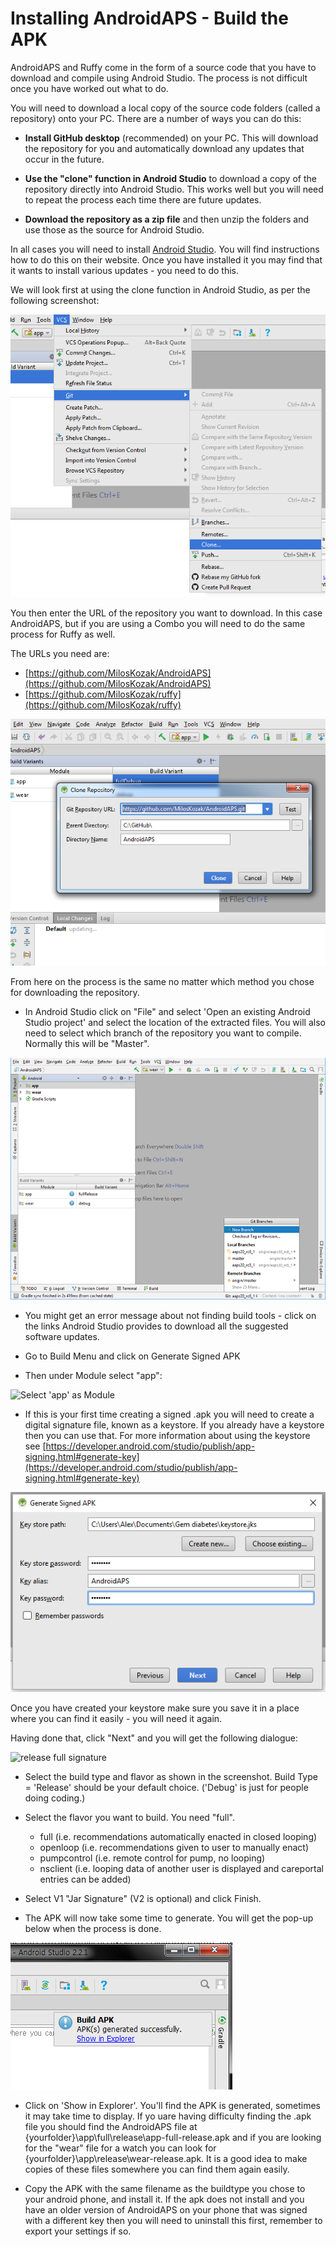 # Installing AndroidAPS - Build the APK

AndroidAPS and Ruffy come in the form of a source code that you have to download and compile using Android Studio. The process is not difficult once you have worked out what to do.

You will need to download a local copy of the source code folders (called a repository) onto your PC. There are a number of ways you can do this:

* **Install GitHub desktop** (recommended) on your PC. This will download the repository for you and automatically download any updates that occur in the future. 

* **Use the "clone" function in Android Studio** to download a copy of the repository directly into Android Studio. This works well but you will need to repeat the process each time there are future updates.

* **Download the repository as a zip file** and then unzip the folders and use those as the source for Android Studio. 

In all cases you will need to install [Android Studio](https://developer.android.com/studio/install.html). You will find instructions how to do this on their website. Once you have installed it you may find that it wants to install various updates - you need to do this.

We will look first at using the clone function in Android Studio, as per the following screenshot:

![](../images/Screenshot_git_clone.png)

You then enter the URL of the repository you want to download. In this case AndroidAPS, but if you are using a Combo you will need to do the same process for Ruffy as well.

The URLs you need  are:
* [https://github.com/MilosKozak/AndroidAPS](https://github.com/MilosKozak/AndroidAPS)
* [https://github.com/MilosKozak/ruffy](https://github.com/MilosKozak/ruffy)


![](../images/Screenshot_git_clone_2.png)

From here on the process is the same no matter which method you chose for downloading the repository.

* In Android Studio click on "File" and select 'Open an existing Android Studio project' and select the location of the extracted files. You will also need to select which branch of the repository you want to compile. Normally this will be "Master".

![](../images/androidstudio4.png)

* You might get an error message about not finding build tools - click on the links Android Studio provides to download all the suggested software updates.
 
* Go to Build Menu and click on Generate Signed APK

* Then under Module select "app":

![Select 'app' as Module](https://user-images.githubusercontent.com/9692866/38299495-8885e446-37fa-11e8-9d19-cb05fd1bb506.png)

* If this is your first time creating a signed .apk you will need to create a digital signature file, known as a keystore. If you already have a keystore then you can use that. For more information about using the keystore see [https://developer.android.com/studio/publish/app-signing.html#generate-key](https://developer.android.com/studio/publish/app-signing.html#generate-key)

![](../images/generate_signed_APK.png)

Once you have created your keystore make sure you save it in a place where you can find it easily - you will need it again.

Having done that, click "Next" and you will get the following dialogue:

![release full signature](https://user-images.githubusercontent.com/9692866/38299493-8838e38a-37fa-11e8-8c28-3fa6071e7a76.png)

* Select the build type and flavor as shown in the screenshot.  Build Type = 'Release' should be your default choice. ('Debug' is just for people doing coding.)
* Select the flavor you want to build. You need "full".


    * full (i.e. recommendations automatically enacted in closed looping)
    * openloop (i.e. recommendations given to user to manually enact)
    * pumpcontrol (i.e. remote control for pump, no looping)
    * nsclient (i.e. looping data of another user is displayed and careportal entries can be added)

*   Select V1 "Jar Signature" (V2 is optional) and click Finish. 

* The APK will now take some time to generate. You will get the pop-up below when the process is done.

![](../images/androidstudio3.png)

* Click on 'Show in Explorer'. You'll find the APK is generated, sometimes it may take time to display. If yo uare having difficulty finding the .apk file you should find the AndroidAPS file at {yourfolder}\app\full\release\app-full-release.apk and if you are looking for the "wear" file for a watch you can look for {yourfolder}\app\release\wear-release.apk. It is a good idea to make copies of these files somewhere you can find them again easily. 

* Copy the APK with the same filename as the buildtype you chose to your android phone, and install it.  If the apk does not install and you have an older version of AndroidAPS on your phone that was signed with a different key then you will need to uninstall this first, remember to export your settings if so.

